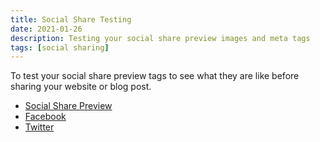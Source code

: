 ```yaml
---
title: Social Share Testing
date: 2021-01-26
description: Testing your social share preview images and meta tags
tags: [social sharing]
---
```


To test your social share preview tags to see what they are like before sharing your website or blog post.

- [Social Share Preview](https://socialsharepreview.com/)
- [Facebook](https://developers.facebook.com/tools/debug/)
- [Twitter](https://cards-dev.twitter.com/validator)
